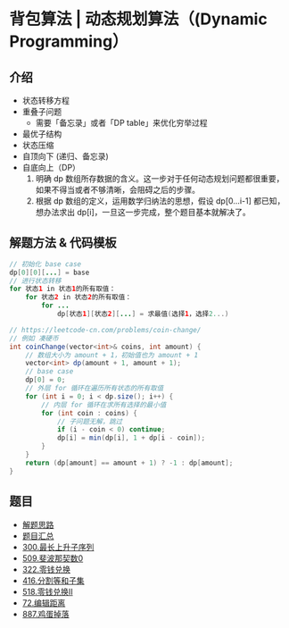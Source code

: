 # 背包算法 | 动态规划算法（(Dynamic Programming）

## 介绍

* 状态转移方程
* 重叠子问题
  * 需要「备忘录」或者「DP table」来优化穷举过程
* 最优子结构
* 状态压缩
* 自顶向下 (递归、备忘录)
* 自底向上（DP）
  1. 明确 dp 数组所存数据的含义。这一步对于任何动态规划问题都很重要，如果不得当或者不够清晰，会阻碍之后的步骤。
  2. 根据 dp 数组的定义，运用数学归纳法的思想，假设 dp[0...i-1] 都已知，想办法求出 dp[i]，一旦这一步完成，整个题目基本就解决了。

## 解题方法 & 代码模板

```java
// 初始化 base case
dp[0][0][...] = base
// 进行状态转移
for 状态1 in 状态1的所有取值：
    for 状态2 in 状态2的所有取值：
        for ...
            dp[状态1][状态2][...] = 求最值(选择1，选择2...)

// https://leetcode-cn.com/problems/coin-change/
// 例如 凑硬币
int coinChange(vector<int>& coins, int amount) {
    // 数组大小为 amount + 1，初始值也为 amount + 1
    vector<int> dp(amount + 1, amount + 1);
    // base case
    dp[0] = 0;
    // 外层 for 循环在遍历所有状态的所有取值
    for (int i = 0; i < dp.size(); i++) {
        // 内层 for 循环在求所有选择的最小值
        for (int coin : coins) {
            // 子问题无解，跳过
            if (i - coin < 0) continue;
            dp[i] = min(dp[i], 1 + dp[i - coin]);
        }
    }
    return (dp[amount] == amount + 1) ? -1 : dp[amount];
}
```

## 题目

* [解题思路](https://labuladong.gitbook.io/algo/di-ling-zhang-bi-du-xi-lie/dong-tai-gui-hua-xiang-jie-jin-jie)
* [题目汇总](https://leetcode-cn.com/tag/dynamic-programming/)
* [300.最长上升子序列](https://leetcode-cn.com/problems/longest-increasing-subsequence/)
* [509.斐波那契数0](https://leetcode-cn.com/problems/fibonacci-number/)
* [322.零钱兑换](https://leetcode-cn.com/problems/coin-change/)
* [416.分割等和子集](https://leetcode-cn.com/problems/partition-equal-subset-sum/)
* [518.零钱兑换II](https://leetcode-cn.com/problems/coin-change-2/)
* [72.编辑距离](https://leetcode-cn.com/problems/edit-distance/)
* [887.鸡蛋掉落](https://leetcode-cn.com/problems/super-egg-drop/)
  